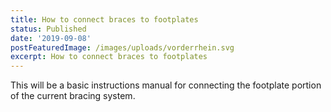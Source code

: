 ```yaml
---
title: How to connect braces to footplates
status: Published
date: '2019-09-08'
postFeaturedImage: /images/uploads/vorderrhein.svg
excerpt: How to connect braces to footplates
---
```

This will be a basic instructions manual for connecting the footplate portion of the current bracing system.
